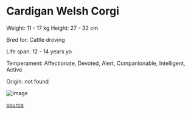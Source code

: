 # Cardigan Welsh Corgi

Weight: 11 - 17 kg
Height: 27 - 32 cm

Bred for: Cattle droving

Life span: 12 - 14 years yo

Temperament: Affectionate, Devoted, Alert, Companionable, Intelligent, Active

Origin: not found

![image](https://cdn2.thedogapi.com/images/SyXN-e9NX_1280.jpg)

[source](https://api.thedogapi.com/v1/breeds/68)
